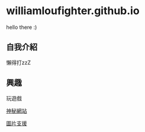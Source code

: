 # williamloufighter.github.io

hello there :)

## 自我介紹

懶得打zzZ

## 興趣

玩遊戲

[神秘網站](https://zh.wikipedia.org/wiki/Wikipedia:%E9%A6%96%E9%A1%B5)

[圖片支援](https://www.bomb01.com/upload/news/original/20688d6cc2bbcecc5fe28592b5d86a9a.jpg)
